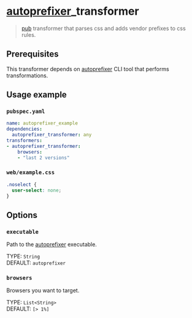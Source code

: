 # [autoprefixer](https://github.com/postcss/autoprefixer)_transformer 

> [pub](https://pub.dartlang.org/) transformer that parses css and
> adds vendor prefixes to css rules.

## Prerequisites

This transformer depends on
[autoprefixer](https://github.com/postcss/autoprefixer) CLI tool
that performs transformations.

## Usage example

### `pubspec.yaml`

```yaml
name: autoprefixer_example
dependencies:
  autoprefixer_transformer: any
transformers:
- autoprefixer_transformer:
    browsers:
    - "last 2 versions"
```

### `web/example.css`

```css
.noselect {
  user-select: none;
}
```

## Options

### `executable`

Path to the [autoprefixer](https://github.com/postcss/autoprefixer)
executable.

TYPE: `String`  
DEFAULT: `autoprefixer`

### `browsers`

Browsers you want to target.

TYPE: `List<String>`  
DEFAULT: `[> 1%]`
